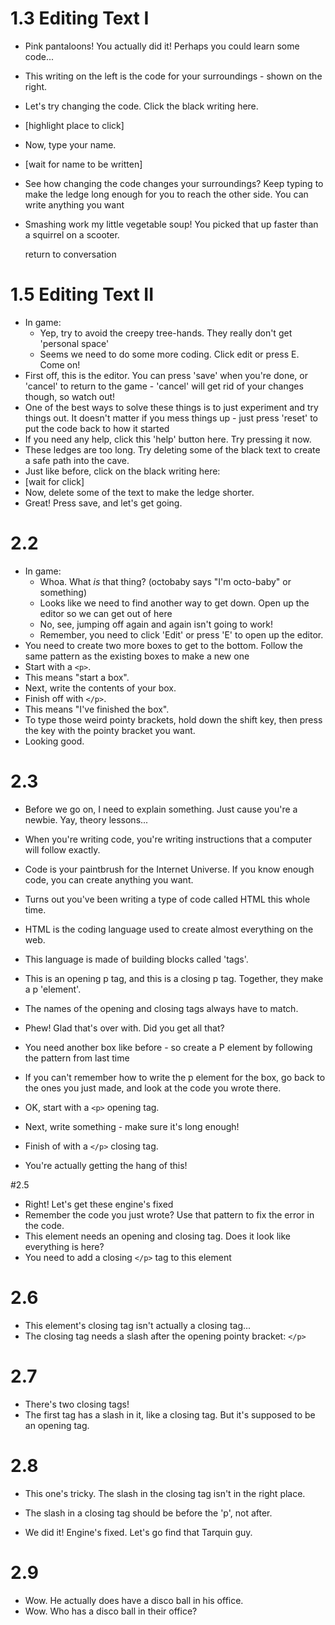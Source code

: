 # 1.3 Editing Text I

- Pink pantaloons! You actually did it! Perhaps you could learn some code...
- This writing on the left is the code for your surroundings - shown on the right.
- Let's try changing the code. Click the black writing here.
- [highlight place to click]
- Now, type your name. 
- [wait for name to be written]
- See how changing the code changes your surroundings? Keep typing to make the ledge long enough for you to reach the other side. You can write anything you want

- Smashing work my little vegetable soup! You picked that up faster than a squirrel on a scooter.

    return to conversation

# 1.5 Editing Text II
- In game:
	- Yep, try to avoid the creepy tree-hands. They really don't get 'personal space'
	- Seems we need to do some more coding. Click edit or press E. Come on!
- First off, this is the editor. You can press 'save' when you're done, or 'cancel' to return to the game - 'cancel' will get rid of your changes though, so watch out!
- One of the best ways to solve these things is to just experiment and try things out. It doesn't matter if you mess things up - just press 'reset' to put the code back to how it started
- If you need any help, click this 'help' button here. Try pressing it now.
- These ledges are too long. Try deleting some of the black text to create a safe path into the cave.
- Just like before, click on the black writing here:
- [wait for click]
- Now, delete some of the text to make the ledge shorter.
- Great! Press save, and let's get going.

# 2.2
- In game:
	- Whoa. What *is* that thing? (octobaby says "I'm octo-baby" or something)
	- Looks like we need to find another way to get down. Open up the editor so we can get out of here
	- No, see, jumping off again and again isn't going to work!
	- Remember, you need to click 'Edit' or press 'E' to open up the editor.
- You need to create two more boxes to get to the bottom. Follow the same pattern as the existing boxes to make a new one
- Start with a `<p>`.
- This means "start a box".
- Next, write the contents of your box.
- Finish off with `</p>`.
- This means "I've finished the box".
- To type those weird pointy brackets, hold down the shift key, then press the key with the pointy bracket you want.
- Looking good.

# 2.3
- Before we go on, I need to explain something. Just cause you're a newbie. Yay, theory lessons... 
- When you're writing code, you're writing instructions that a computer will follow exactly.
- Code is your paintbrush for the Internet Universe. If you know enough code, you can create anything you want.
- Turns out you've been writing a type of code called HTML this whole time.
- HTML is the coding language used to create almost everything on the web.
- This language is made of building blocks called 'tags'.
- This is an opening p tag, and this is a closing p tag. Together, they make a p 'element'.
- The names of the opening and closing tags always have to match.
- Phew! Glad that's over with. Did you get all that?

- You need another box like before - so create a P element by following the pattern from last time
- If you can't remember how to write the p element for the box, go back to the ones you just made, and look at the code you wrote there.
- OK, start with a `<p>` opening tag.
- Next, write something - make sure it's long enough!
- Finish of with a `</p>` closing tag.
- You're actually getting the hang of this!

#2.5
- Right! Let's get these engine's fixed
- Remember the code you just wrote? Use that pattern to fix the error in the code.
- This element needs an opening and closing tag. Does it look like everything is here?
- You need to add a closing `</p>` tag to this element

# 2.6
- This element's closing tag isn't actually a closing tag...
- The closing tag needs a slash after the opening pointy bracket: `</p>`

# 2.7
- There's two closing tags!
- The first tag has a slash in it, like a closing tag. But it's supposed to be an opening tag.

# 2.8
- This one's tricky. The slash in the closing tag isn't in the right place.
- The slash in a closing tag should be before the 'p', not after.

- We did it! Engine's fixed. Let's go find that Tarquin guy.

# 2.9
- Wow. He actually does have a disco ball in his office.
- Wow. Who has a disco ball in their office?






